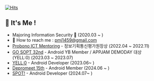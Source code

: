 [![Hits](https://hits.seeyoufarm.com/api/count/incr/badge.svg?url=https%3A%2F%2Fgithub.com%2Fminju1459&count_bg=%23FFE9C9&title_bg=%23C4B5B5&icon=smugmug.svg&icon_color=%23FFFFFF&title=%3A&edge_flat=false)](https://hits.seeyoufarm.com)

## 🦔 It's Me !
- Majoring Information Security 🔐 (2020.03 ~ )
- 📮 How to reach me : pmj1459@gmail.com
- [Probono ICT Mentoring](https://www.hanium.or.kr/portal/index.do) - 정보기획통신평가원장상 (2022.04 ~ 2022.11)
- [GO SOPT 32nd](https://www.sopt.org/) - Android YB Member / APPJAM DEMODAY 대상 (YELL:0) (2023.03 ~ 2023.07)
- [YELL:0](https://play.google.com/store/apps/details?id=com.el.yello&hl=KR) - Android Developer (2023.06~ )
- [Depromeet 15th](https://www.depromeet.com/) - Android Member (2024.06 ~ )
- [SPOT!](https://play.google.com/store/apps/details?id=com.dpm.spot) - Android Developer (2024.07~ )





